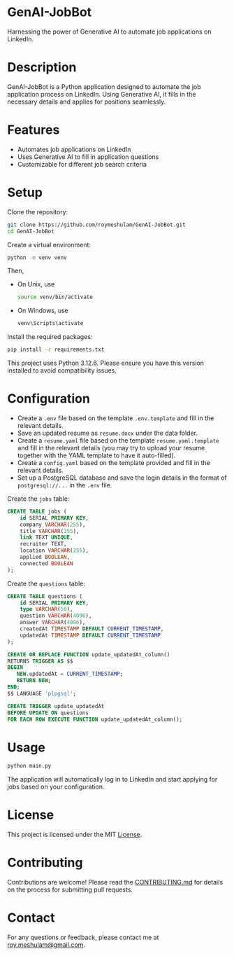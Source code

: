 # GenAI-JobBot

Harnessing the power of Generative AI to automate job applications on LinkedIn.

# Description

GenAI-JobBot is a Python application designed to automate the job application process on LinkedIn. Using Generative AI, it fills in the necessary details and applies for positions seamlessly.

# Features

- Automates job applications on LinkedIn
- Uses Generative AI to fill in application questions
- Customizable for different job search criteria

# Setup

Clone the repository:

```sh
git clone https://github.com/roymeshulam/GenAI-JobBot.git
cd GenAI-JobBot
```

Create a virtual environment:

```sh
python -m venv venv
```

Then,
- On Unix, use
  ```sh
  source venv/bin/activate
  ```
- On Windows, use
  ```sh
  venv\Scripts\activate
  ```

Install the required packages:

```sh
pip install -r requirements.txt
```

This project uses Python 3.12.6. Please ensure you have this version installed to avoid compatibility issues.

# Configuration

- Create a `.env` file based on the template `.env.template` and fill in the relevant details.
- Save an updated resume as `resume.docx` under the data folder.
- Create a `resume.yaml` file based on the template `resume.yaml.template` and fill in the relevant details (you may try to upload your resume together with the YAML template to have it auto-filled).
- Create a `config.yaml` based on the template provided and fill in the relevant details.
- Set up a PostgreSQL database and save the login details in the format of `postgresql://...` in the `.env` file.

Create the `jobs` table:

```sql
CREATE TABLE jobs (
    id SERIAL PRIMARY KEY,
    company VARCHAR(255),
    title VARCHAR(255),
    link TEXT UNIQUE,
    recruiter TEXT,
    location VARCHAR(255),
    applied BOOLEAN,
    connected BOOLEAN
);
```

Create the `questions` table:

```sql
CREATE TABLE questions (
    id SERIAL PRIMARY KEY,
    type VARCHAR(50),
    question VARCHAR(4096),
    answer VARCHAR(4096),
    createdAt TIMESTAMP DEFAULT CURRENT_TIMESTAMP,
    updatedAt TIMESTAMP DEFAULT CURRENT_TIMESTAMP
);

CREATE OR REPLACE FUNCTION update_updatedAt_column()
RETURNS TRIGGER AS $$
BEGIN
   NEW.updatedAt = CURRENT_TIMESTAMP;
   RETURN NEW;
END;
$$ LANGUAGE 'plpgsql';

CREATE TRIGGER update_updatedAt
BEFORE UPDATE ON questions
FOR EACH ROW EXECUTE FUNCTION update_updatedAt_column();
```

# Usage

```sh
python main.py
```

The application will automatically log in to LinkedIn and start applying for jobs based on your configuration.

# License

This project is licensed under the MIT [License](License).

# Contributing

Contributions are welcome! Please read the [CONTRIBUTING.md](CONTRIBUTING.md) for details on the process for submitting pull requests.

# Contact

For any questions or feedback, please contact me at roy.meshulam@gmail.com.
